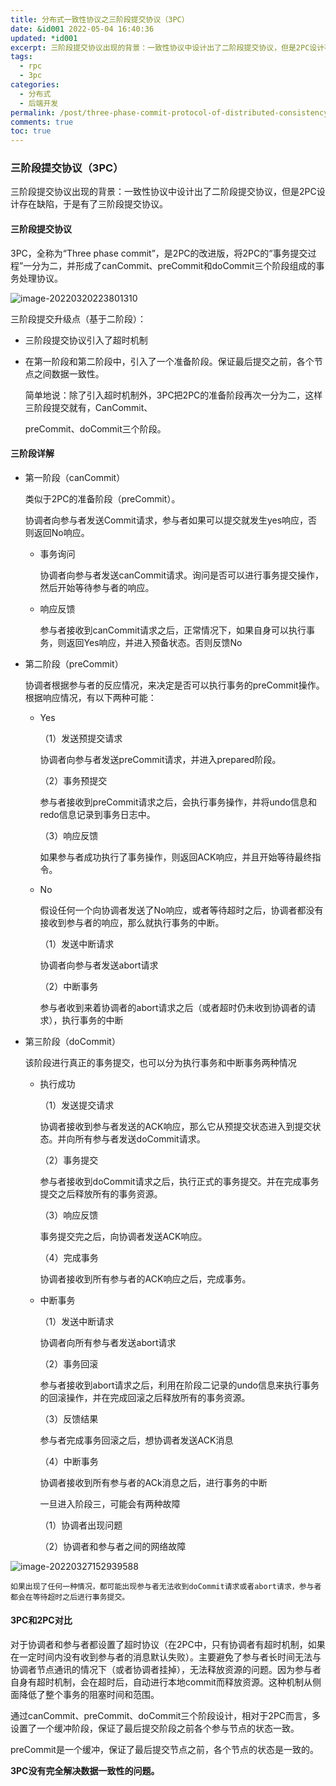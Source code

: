 ```yaml
---
title: 分布式一致性协议之三阶段提交协议（3PC）
date: &id001 2022-05-04 16:40:36
updated: *id001
excerpt: 三阶段提交协议出现的背景：一致性协议中设计出了二阶段提交协议，但是2PC设计存在缺陷，于是有了三阶段提交协议。
tags:
  - rpc
  - 3pc
categories:
  - 分布式
  - 后端开发
permalink: /post/three-phase-commit-protocol-of-distributed-consistency-protocol.html
comments: true
toc: true
---
```

### 三阶段提交协议（3PC）

三阶段提交协议出现的背景：一致性协议中设计出了二阶段提交协议，但是2PC设计存在缺陷，于是有了三阶段提交协议。

#### 三阶段提交协议

3PC，全称为“Three phase  commit”，是2PC的改进版，将2PC的“事务提交过程”一分为二，并形成了canCommit、preCommit和doCommit三个阶段组成的事务处理协议。

![image-20220320223801310](https://img1.terwer.space/image-20220320223801310.png)

三阶段提交升级点（基于二阶段）：

- 三阶段提交协议引入了超时机制

- 在第一阶段和第二阶段中，引入了一个准备阶段。保证最后提交之前，各个节点之间数据一致性。

  简单地说：除了引入超时机制外，3PC把2PC的准备阶段再次一分为二，这样三阶段提交就有，CanCommit、

  preCommit、doCommit三个阶段。

#### 三阶段详解

- 第一阶段（canCommit）

  类似于2PC的准备阶段（preCommit）。

  协调者向参与者发送Commit请求，参与者如果可以提交就发生yes响应，否则返回No响应。

  - 事务询问

    协调者向参与者发送canCommit请求。询问是否可以进行事务提交操作，然后开始等待参与者的响应。

  - 响应反馈

    参与者接收到canCommit请求之后，正常情况下，如果自身可以执行事务，则返回Yes响应，并进入预备状态。否则反馈No

- 第二阶段（preCommit）

  协调者根据参与者的反应情况，来决定是否可以执行事务的preCommit操作。根据响应情况，有以下两种可能：

  - Yes

    （1）发送预提交请求

    协调者向参与者发送preCommit请求，并进入prepared阶段。

    （2）事务预提交

    参与者接收到preCommit请求之后，会执行事务操作，并将undo信息和redo信息记录到事务日志中。

    （3）响应反馈

    如果参与者成功执行了事务操作，则返回ACK响应，并且开始等待最终指令。

  - No

    假设任何一个向协调者发送了No响应，或者等待超时之后，协调者都没有接收到参与者的响应，那么就执行事务的中断。

    （1）发送中断请求

    协调者向参与者发送abort请求

    （2）中断事务

    参与者收到来着协调者的abort请求之后（或者超时仍未收到协调者的请求），执行事务的中断

- 第三阶段（doCommit）

  该阶段进行真正的事务提交，也可以分为执行事务和中断事务两种情况

  - 执行成功

    （1）发送提交请求

    协调者接收到参与者发送的ACK响应，那么它从预提交状态进入到提交状态。并向所有参与者发送doCommit请求。

    （2）事务提交

    参与者接收到doCommit请求之后，执行正式的事务提交。并在完成事务提交之后释放所有的事务资源。

    （3）响应反馈

    事务提交完之后，向协调者发送ACK响应。

    （4）完成事务

    协调者接收到所有参与者的ACK响应之后，完成事务。

  - 中断事务

    （1）发送中断请求

    协调者向所有参与者发送abort请求

    （2）事务回滚

    参与者接收到abort请求之后，利用在阶段二记录的undo信息来执行事务的回滚操作，并在完成回滚之后释放所有的事务资源。

    （3）反馈结果

    参与者完成事务回滚之后，想协调者发送ACK消息

    （4）中断事务

    协调者接收到所有参与者的ACk消息之后，进行事务的中断

    一旦进入阶段三，可能会有两种故障

    （1）协调者出现问题

    （2）协调者和参与者之间的网络故障

![image-20220327152939588](https://img1.terwer.space/image-20220327152939588.png)

    如果出现了任何一种情况，都可能出现参与者无法收到doCommit请求或者abort请求，参与者都会在等待超时之后进行事务提交。

#### 3PC和2PC对比

对于协调者和参与者都设置了超时协议（在2PC中，只有协调者有超时机制，如果在一定时间内没有收到参与者的消息默认失败）。主要避免了参与者长时间无法与协调者节点通讯的情况下（或者协调者挂掉），无法释放资源的问题。因为参与者自身有超时机制，会在超时后，自动进行本地commit而释放资源。这种机制从侧面降低了整个事务的阻塞时间和范围。

通过canCommit、preCommit、doCommit三个阶段设计，相对于2PC而言，多设置了一个缓冲阶段，保证了最后提交阶段之前各个参与节点的状态一致。

preCommit是一个缓冲，保证了最后提交节点之前，各个节点的状态是一致的。

**3PC没有完全解决数据一致性的问题。**